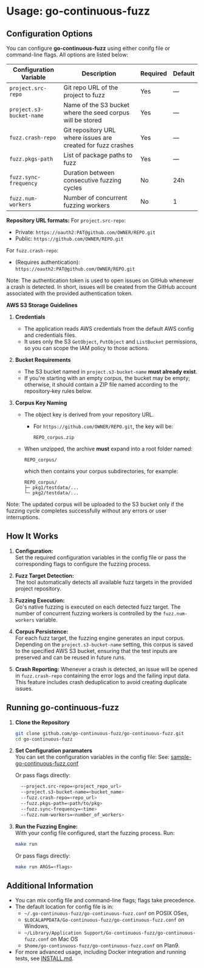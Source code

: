 # Usage: go-continuous-fuzz

## Configuration Options

You can configure **go-continuous-fuzz** using either conifg file or command-line flags. All options are listed below:

| Configuration Variable   | Description                                                  | Required | Default |
| ------------------------ | ------------------------------------------------------------ | -------- | ------- |
| `project.src-repo`       | Git repo URL of the project to fuzz                          | Yes      | —       |
| `project.s3-bucket-name` | Name of the S3 bucket where the seed corpus will be stored   | Yes      | —       |
| `fuzz.crash-repo`        | Git repository URL where issues are created for fuzz crashes | Yes      | —       |
| `fuzz.pkgs-path`         | List of package paths to fuzz                                | Yes      | —       |
| `fuzz.sync-frequency`    | Duration between consecutive fuzzing cycles                  | No       | 24h     |
| `fuzz.num-workers`       | Number of concurrent fuzzing workers                         | No       | 1       |

**Repository URL formats:**
For `project.src-repo`:

- Private: `https://oauth2:PAT@github.com/OWNER/REPO.git`
- Public: `https://github.com/OWNER/REPO.git`

For `fuzz.crash-repo`:

- (Requires authentication): `https://oauth2:PAT@github.com/OWNER/REPO.git`

Note: The authentication token is used to open issues on GitHub whenever a crash is detected.
In short, issues will be created from the GitHub account associated with the provided authentication token.

**AWS S3 Storage Guidelines**

1. **Credentials**

   - The application reads AWS credentials from the default AWS config and credentials files.
   - It uses only the S3 `GetObject`, `PutObject` and `ListBucket` permissions, so you can scope the IAM policy to those actions.

2. **Bucket Requirements**

   - The S3 bucket named in `project.s3-bucket-name` **must already exist**.
   - If you're starting with an empty corpus, the bucket may be empty; otherwise, it should contain a ZIP file named according to the repository‑key rules below.

3. **Corpus Key Naming**

   - The object key is derived from your repository URL.

     - For `https://github.com/OWNER/REPO.git`, the key will be:

       ```
       REPO_corpus.zip
       ```

   - When unzipped, the archive **must** expand into a root folder named:

     ```
     REPO_corpus/
     ```

     which then contains your corpus subdirectories, for example:

     ```
     REPO_corpus/
     ├─ pkg1/testdata/...
     └─ pkg2/testdata/...
     ```

Note: The updated corpus will be uploaded to the S3 bucket only if the fuzzing cycle completes successfully without any errors or user interruptions.

## How It Works

1. **Configuration:**  
   Set the required configuration variables in the config file or pass the corresponding flags to configure the fuzzing process.

2. **Fuzz Target Detection:**  
   The tool automatically detects all available fuzz targets in the provided project repository.

3. **Fuzzing Execution:**  
   Go's native fuzzing is executed on each detected fuzz target. The number of concurrent fuzzing workers is controlled by the `fuzz.num-workers` variable.

4. **Corpus Persistence:**  
   For each fuzz target, the fuzzing engine generates an input corpus. Depending on the `project.s3-bucket-name` setting, this corpus is saved to the specified AWS S3 bucket, ensuring that the test inputs are preserved and can be reused in future runs.

5. **Crash Reporting:**
   Whenever a crash is detected, an issue will be opened in `fuzz.crash-repo` containing the error logs and the failing input data. This feature includes crash deduplication to avoid creating duplicate issues.

## Running go-continuous-fuzz

1. **Clone the Repository**

   ```bash
   git clone github.com/go-continuous-fuzz/go-continuous-fuzz.git
   cd go-continuous-fuzz
   ```

2. **Set Configuration paramaters**  
    You can set the configuration variables in the config file:
   See: [sample-go-continuous-fuzz.conf](../sample-go-continuous-fuzz.conf)

   Or pass flags directly:

   ```bash
     --project.src-repo=<project_repo_url>
     --project.s3-bucket-name=<bucket_name>
     --fuzz.crash-repo=<repo_url>
     --fuzz.pkgs-path=<path/to/pkg>
     --fuzz.sync-frequency=<time>
     --fuzz.num-workers=<number_of_workers>
   ```

3. **Run the Fuzzing Engine:**  
   With your config file configured, start the fuzzing process. Run:

   ```bash
   make run
   ```

   Or pass flags directly:

   ```bash
   make run ARGS=<flags>
   ```

## Additional Information

- You can mix config file and command-line flags; flags take precedence.
- The default location for config file is in:
  - `~/.go-continuous-fuzz/go-continuous-fuzz.conf` on POSIX OSes,
  - `$LOCALAPPDATA/Go-continuous-fuzz/go-continuous-fuzz.conf` on Windows,
  - `~/Library/Application Support/Go-continuous-fuzz/go-continuous-fuzz.conf` on Mac OS
  - `$home/go-continuous-fuzz/go-continuous-fuzz.conf` on Plan9.
- For more advanced usage, including Docker integration and running tests, see [INSTALL.md](./INSTALL.md).
